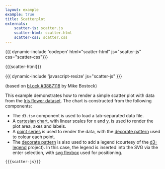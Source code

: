 ```yaml
---
layout: example
example: true
title: Scatterplot
externals:
    scatter-js: scatter.js
    scatter-html: scatter.html
    scatter-css: scatter.css
---
```


{{{ dynamic-include 'codepen' html="scatter-html" js="scatter-js" css="scatter-css"}}}

<style>
{{{scatter-css}}}
</style>

{{{scatter-html}}}

{{{ dynamic-include 'javascript-resize' js="scatter-js" }}}


(based on [bl.ock #3887118](http://bl.ocks.org/mbostock/3887118#index.html) by Mike Bostock)

This example demonstrates how to render a simple scatter plot with data from the [Iris flower dataset](https://en.wikipedia.org/wiki/Iris_flower_data_set). The chart is constructed from the following components:

 + The `d3.tsv` component is used to load a tab-separated data file.
 + A [cartesian chart](/components/chart/cartesian.html), with linear scales for x and y, is used to render the plot area, axes and labels.
 + A [point series](/components/series/point.html) is used to render the data, with the [decorate pattern](/components/introduction/decorate-pattern.html) used to colour each point.
 + The [decorate pattern](/components/introduction/decorate-pattern.html) is also used to add a legend (courtesy of the [d3-legend](http://d3-legend.susielu.com) project). In this case, the legend is inserted into the SVG via the enter selection, with [svg flexbox](/components/layout/layout.html) used for positioning.


```js
{{{scatter-js}}}
```
